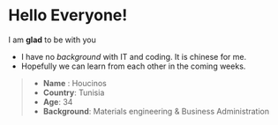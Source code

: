 # Hello Everyone! 
I am **glad** to be with you
* I have no _background_ with IT and coding. It is chinese for me. 
* Hopefully we can learn from each other in the coming weeks.
> * **Name** : Houcinos
> * **Country**: Tunisia
> * **Age**: 34 
> * **Background**: Materials engineering & Business Administration 